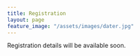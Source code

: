 ```yaml
---
title: Registration
layout: page
feature_image: "/assets/images/dater.jpg"
---
```


<div class="container"></div>

Registration details will be available soon.